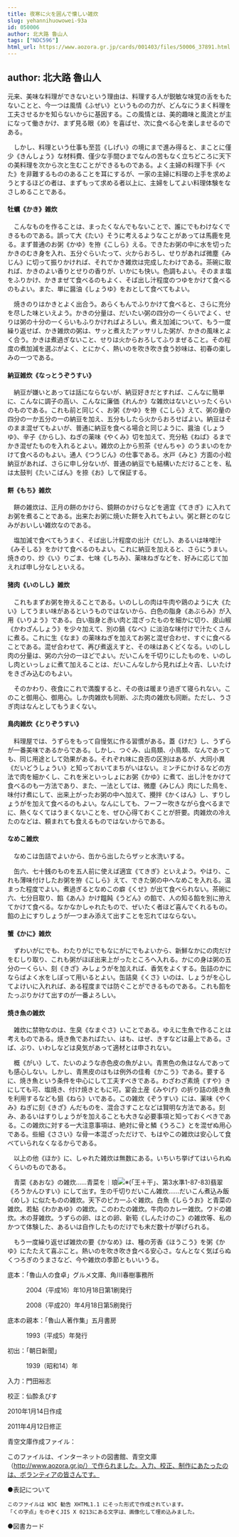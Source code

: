 ```yaml
---
title: 夜寒に火を囲んで懐しい雑炊
slug: yehannihuowowei-93a
id: 050006
author: 北大路 魯山人
tags: ["NDC596"]
html_url: https://www.aozora.gr.jp/cards/001403/files/50006_37891.html
---
```


## author: 北大路 魯山人

元来、美味な料理ができないという理由は、料理する人が鋭敏な味覚の舌をもたないことと、今一つは風情《ふぜい》というものの力が、どんなにうまく料理を工夫させるかを知らないからに基因する。この風情とは、美的趣味と風流とが主になって働きかけ、まず見る眼《め》を喜ばせ、次に食べる心を楽しませるのである。

　しかし、料理という仕事も至芸《しげい》の境にまで進み得ると、まことに僅少《きんしょう》な材料費、僅少な手間ひまでなんの苦もなく立ちどころに天下の美料理を次から次と生むことができるものである。よく主婦の料理下手《べた》を非難するもののあることを耳にするが、一家の主婦に料理の上手を求めようとするほどの者は、まずもって求める者以上に、主婦をしてよい料理体験をなさしめることである。



#### 牡蠣《かき》雑炊

　こんなものを作ることは、まったくなんでもないことで、誰にでもわけなくできるものである。誤って大《たい》そうに考えるようなことがあっては馬鹿を見る。まず普通のお粥《かゆ》を拵《こしら》える。できたお粥の中に水を切ったかきのむき身を入れ、五分ぐらいたって、火からおろし、せりがあれば微塵《みじん》に切って振りかければ、それでかき雑炊は完成したわけである。茶碗に取れば、かきのよい香りとせりの香りが、いかにも快い。色調もよい。そのまま塩をふりかけ、かきまぜて食べるのもよく、そば出し汁程度のつゆをかけて食べるのもよい。また、単に醤油《しょうゆ》をおとして食べてもよい。

　焼きのりはかきとよく出合う。あらくもんでふりかけて食べると、さらに充分を尽した味といえよう。かきの分量は、だいたい粥の四分の一くらいでよく、せりは粥の十分の一くらいもふりかければよろしい。煮え加減について、もう一度繰り返せば、かき雑炊の粥は、サッと煮えたアッサリした粥が、かきの風味とよく合う。かきは煮過ぎないこと、せりは火からおろしてふりまぜること。その程度の煮加減を選ぶがよく、とにかく、熱いのを吹き吹き食う妙味は、初春の楽しみの一つである。



#### 納豆雑炊《なっとうぞうすい》

　納豆が嫌いとあっては話にならないが、納豆好きだとすれば、こんなに簡単に、こんなに調子の高い、こんなに廉価《れんか》な雑炊はないといったくらいのものである。これも前と同じく、お粥《かゆ》を拵《こしら》えて、粥の量の四分の一か五分の一の納豆を加え、五分もしたら火からおろせばよい。納豆はそのまま混ぜてもよいが、普通に納豆を食べる場合と同じように、醤油《しょうゆ》、辛子《からし》、ねぎの薬味《やくみ》切を加えて、充分粘《ねば》るまでかき混ぜたものを入れるとよい。雑炊の上から煎茶《せんちゃ》のうまいのをかけて食べるのもよい。通人《つうじん》の仕事である。水戸《みと》方面の小粒納豆があれば、さらに申し分ないが、普通の納豆でも結構いただけることを、私は太鼓判《たいこばん》を捺《お》して保証する。



#### 餅《もち》雑炊

　餅の雑炊は、正月の餅のかけら、鏡餅のかけらなどを適宜《てきぎ》に入れてお粥を煮ることである。出来たお粥に焼いた餅を入れてもよい。粥と餅とのなじみがおいしい雑炊なのである。

　塩加減で食べてもうまく、そば出し汁程度の出汁《だし》、あるいは味噌汁《みそしる》をかけて食べるのもよい。これに納豆を加えると、さらにうまい。焼きのり、炒《い》りごま、七味《しちみ》、薬味ねぎなどを、好みに応じて加えれば申し分なしといえる。



#### 猪肉《いのしし》雑炊

　これもまずお粥を拵えることである。いのししの肉は牛肉や鶏のように大《たい》してうまい味があるというものではないから、白色の脂身《あぶらみ》が入用《いりよう》である。白い脂身と赤い肉と混ざったものを細かに切り、皮山椒《かわざんしょう》を少々加えて、別の鍋《なべ》に淡泊な味付けで汁たくさんに煮る。これに生《なま》の薬味ねぎを加えてお粥と混ぜ合わせ、すぐに食べることである。混ぜ合わせて、再び煮返えすと、その味はあくどくなる。いのしし肉の分量は、粥の六分の一ほどでよい。だいこんを千切りにしたものを、いのしし肉といっしょに煮て加えることは、だいこんなしから見れば上々吉、しいたけをきざみ込むのもよい。

　そのかわり、夜食にこれで満腹すると、その夜は暖まり過ぎて寝られない。このこと御用心、御用心。しか肉雑炊も同断、ぶた肉の雑炊も同断。ただし、うさぎ肉はなんとしてもうまくない。



#### 鳥肉雑炊《とりぞうすい》

　料理屋では、うずらをもって自慢気に作る習慣がある。蓋《けだ》し、うずらが一番美味であるからである。しかし、つぐみ、山鳥類、小鳥類、なんであっても、同じ用途として効果がある。それぞれ味に良否の区別はあるが、大同小異《だいどうしょうい》と知っておいてまちがいはない。ミンチにかけるなどの方法で肉を細かくし、これを米といっしょにお粥《かゆ》に煮て、出し汁をかけて食べるのも一方法であり、また、一法としては、微塵《みじん》肉にした鳥を、味付け煮にして、出来上がったお粥の中へ加えて、攪拌《かくはん》し、すりしょうがを加えて食べるのもよい。なんにしても、フーフー吹きながら食べるまでに、熱くなくてはうまくないことを、ぜひ心得ておくことが肝要。肉雑炊の冷えたのなどは、頼まれても食えるものではないからである。



#### なめこ雑炊

　なめこは缶詰でよいから、缶から出したらザッと水洗いする。

　缶六、七十銭のものを五人前に使えば適宜《てきぎ》といえよう。やはり、これも薄味付けしたお粥を拵《こしら》えて、できた粥の中へなめこを入れる。温まった程度でよい。煮過ぎるとなめこの癖《くせ》が出て食べられない。茶碗に六、七分目取り、餡《あん》かけ饂飩《うどん》の餡で、人の知る餡を別に拵えてかけて食べる。なかなかしゃれたもので、ぜいたく者ほど喜んでくれるもの。餡の上にすりしょうが一つまみ添えて出すことを忘れてはならない。



#### 蟹《かに》雑炊

　ずわいがにでも、わたりがにでもなにがにでもよいから、新鮮なかにの肉だけをむしり取り、これも粥がほぼ出来上がったところへ入れる。かにの身は粥の五分の一くらい、刻《きざ》みしょうがを加えれば、香気をよくする。缶詰のかにならばよく水をしぼって用いるとよい。缶詰臭《くさ》いのは、しょうがを心してよけいに入れれば、ある程度までは防ぐことができるものである。これも餡をたっぷりかけて出すのが一番よろしい。



#### 焼き魚の雑炊

　雑炊に禁物なのは、生臭《なまぐさ》いことである。ゆえに生魚で作ることは考えものである。焼き魚であればたい、はも、はぜ、きすなどは最上である。さば、ぶり、いわしなどは臭気があって適材とは申されない。

　概《がい》して、たいのような赤色皮の魚がよい。青黒色の魚はなんであっても感心しない。しかし、青黒皮のはもは例外の佳肴《かこう》である。要するに、焼き魚という条件を中心にして工夫すべきである。わざわざ素焼《すや》きにしても可、塩焼き、付け焼きともに可。宴会土産《みやげ》の折り詰の焼き魚を利用するなども狙《ねら》いである。この雑炊《ぞうすい》には、薬味《やくみ》ねぎに刻《きざ》んだものを、混合さすことなどは賢明な方法である。刻み、あるいはすりしょうがを加えることも大きな必要事項と知っておくべきである。この雑炊に対する一大注意事項は、絶対に骨と鱗《うろこ》とを混ぜぬ用心である。些細《ささい》な骨一本混ざっただけで、もはやこの雑炊は安心して食べていられなくなるからである。

　以上の他《ほか》に、しゃれた雑炊は無数にある。いちいち挙げてはいられぬくらいのものである。

　青菜《あおな》の雑炊……青菜を｜琅![※(「王＋干」、第3水準1-87-83)](https://www.aozora.gr.jp/cards/001403/files/../../../gaiji/1-87/1-87-83.png)翡翠《ろうかんひすい》にして出す。生の千切りだいこん雑炊……だいこん煮込み飯《めし》に似たものの雑炊。天下のピカ一ふぐ雑炊。白魚《しらうお》と青菜の雑炊。若鮎《わかあゆ》の雑炊。このわたの雑炊。牛肉のカレー雑炊。ウドの雑炊。木の芽雑炊。うずらの卵、はとの卵、新筍《しんたけのこ》の雑炊等、私のかつて体験した、あるいは自作したものだけでも未だ数十が挙げられる。

　もう一度繰り返せば雑炊の要《かなめ》は、種の芳香《ほうこう》を粥《かゆ》にたたえて喜ぶこと。熱いのを吹き吹き食べる安心さ。なんとなく気ばらぬくつろぎのうまさなど、今や雑炊の季節ともいいうる。













底本：「魯山人の食卓」グルメ文庫、角川春樹事務所

　　　2004（平成16）年10月18日第1刷発行

　　　2008（平成20）年4月18日第5刷発行

底本の親本：「魯山人著作集」五月書房

　　　1993（平成5）年発行

初出：「朝日新聞」

　　　1939（昭和14）年

入力：門田裕志

校正：仙酔ゑびす

2010年1月14日作成

2011年4月12日修正

青空文庫作成ファイル：

このファイルは、インターネットの図書館、青空文庫（http://www.aozora.gr.jp/）で作られました。入力、校正、制作にあたったのは、ボランティアの皆さんです。











●表記について


	このファイルは W3C 勧告 XHTML1.1 にそった形式で作成されています。
	「くの字点」をのぞくJIS X 0213にある文字は、画像化して埋め込みました。







●図書カード